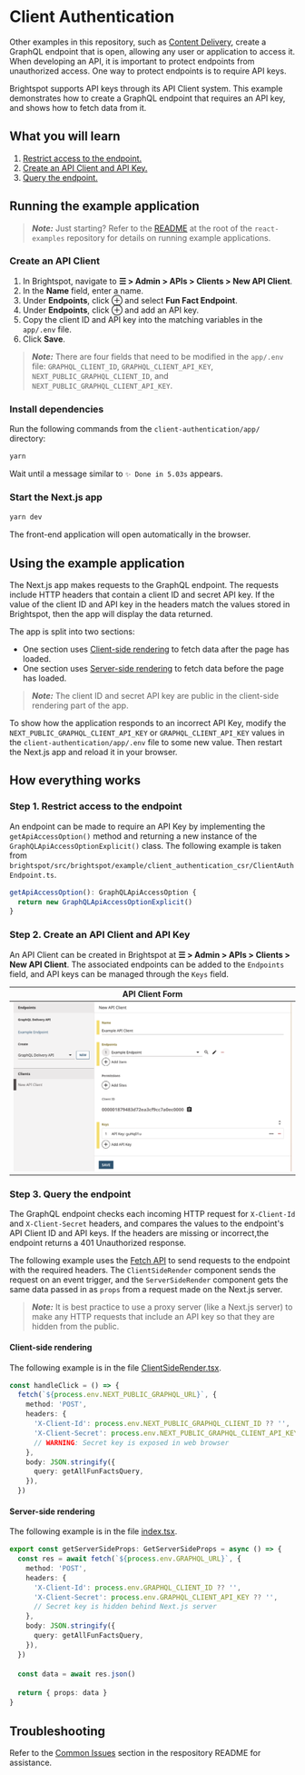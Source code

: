 # Client Authentication

Other examples in this repository, such as [Content Delivery](https://github.com/brightspot/react-examples/tree/main/content-delivery), create a GraphQL endpoint that is open, allowing any user or application to access it. When developing an API, it is important to protect endpoints from unauthorized access. One way to protect endpoints is to require API keys.

Brightspot supports API keys through its API Client system. This example demonstrates how to create a GraphQL endpoint that requires an API key, and shows how to fetch data from it.

## What you will learn

1. [Restrict access to the endpoint.](#step-1-restrict-access-to-the-endpoint)
1. [Create an API Client and API Key.](#step-2-create-an-api-client-and-api-key)
1. [Query the endpoint.](#step-3-query-the-endpoint)

## Running the example application

> **_Note:_** Just starting? Refer to the [README](/README.md) at the root of the `react-examples` repository for details on running example applications.

### Create an API Client

1. In Brightspot, navigate to **☰ > Admin > APIs > Clients > New API Client**.
1. In the **Name** field, enter a name.
1. Under **Endpoints**, click &#x2295; and select **Fun Fact Endpoint**.
1. Under **Endpoints**, click &#x2295; and add an API key.
1. Copy the client ID and API key into the matching variables in the `app/.env` file. 
1. Click **Save**.

> **_Note:_** There are four fields that need to be modified in the `app/.env` file: `GRAPHQL_CLIENT_ID`, `GRAPHQL_CLIENT_API_KEY`, `NEXT_PUBLIC_GRAPHQL_CLIENT_ID`, and `NEXT_PUBLIC_GRAPHQL_CLIENT_API_KEY`.

### Install dependencies

Run the following commands from the `client-authentication/app/` directory:

```sh
yarn
```

Wait until a message similar to `✨ Done in 5.03s` appears.

### Start the Next.js app

```sh
yarn dev
```

The front-end application will open automatically in the browser.

## Using the example application

The Next.js app makes requests to the GraphQL endpoint. The requests include HTTP headers that contain a client ID and secret API key. If the value of the client ID and API key in the headers match the values stored in Brightspot, then the app will display the data returned.

The app is split into two sections:
- One section uses [Client-side rendering](https://nextjs.org/docs/basic-features/data-fetching/overview) to fetch data after the page has loaded.
- One section uses [Server-side rendering](https://nextjs.org/docs/basic-features/data-fetching/get-server-side-props) to fetch data before the page has loaded.

> **_Note:_** The client ID and secret API key are public in the client-side rendering part of the app.

To show how the application responds to an incorrect API Key, modify the `NEXT_PUBLIC_GRAPHQL_CLIENT_API_KEY` or `GRAPHQL_CLIENT_API_KEY` values in the `client-authentication/app/.env` file to some new value. Then restart the Next.js app and reload it in your browser.

## How everything works

### Step 1. Restrict access to the endpoint

An endpoint can be made to require an API Key by implementing the `getApiAccessOption()` method and returning a new instance of the `GraphQLApiAccessOptionExplicit()` class. The following example is taken from `brightspot/src/brightspot/example/client_authentication_csr/ClientAuthEndpoint.ts`.

```ts
getApiAccessOption(): GraphQLApiAccessOption {
  return new GraphQLApiAccessOptionExplicit()
}
```

### Step 2. Create an API Client and API Key

An API Client can be created in Brightspot at **☰ > Admin > APIs > Clients > New API Client**. The associated endpoints can be added to the `Endpoints` field, and API keys can be managed through the `Keys` field.

| API Client Form                                                                               |
| --------------------------------------------------------------------------------------------- |
| <img width="600" alt="API Client Form" src="./brightspot/documentation/images/apiClient.png"> |

### Step 3. Query the endpoint

The GraphQL endpoint checks each incoming HTTP request for `X-Client-Id` and `X-Client-Secret` headers, and compares the values to the endpoint's API Client ID and API keys. If the headers are missing or incorrect,the endpoint returns a 401 Unauthorized response.

The following example uses the [Fetch API](https://developer.mozilla.org/en-US/docs/Web/API/Fetch_API) to send requests to the endpoint with the required headers. The `ClientSideRender` component sends the request on an event trigger, and the `ServerSideRender` component gets the same data passed in as `props` from a request made on the Next.js server.

> **_Note:_** It is best practice to use a proxy server (like a Next.js server) to make any HTTP requests that include an API key so that they are hidden from the public.

#### Client-side rendering

The following example is in the file [ClientSideRender.tsx](./app/components/ClientSideRender.tsx).

```ts
const handleClick = () => {
  fetch(`${process.env.NEXT_PUBLIC_GRAPHQL_URL}`, {
    method: 'POST',
    headers: {
      'X-Client-Id': process.env.NEXT_PUBLIC_GRAPHQL_CLIENT_ID ?? '',
      'X-Client-Secret': process.env.NEXT_PUBLIC_GRAPHQL_CLIENT_API_KEY ?? '',
      // WARNING: Secret key is exposed in web browser
    },
    body: JSON.stringify({
      query: getAllFunFactsQuery,
    }),
  })
```

#### Server-side rendering

The following example is in the file [index.tsx](./app/pages/index.tsx).

```ts
export const getServerSideProps: GetServerSideProps = async () => {
  const res = await fetch(`${process.env.GRAPHQL_URL}`, {
    method: 'POST',
    headers: {
      'X-Client-Id': process.env.GRAPHQL_CLIENT_ID ?? '',
      'X-Client-Secret': process.env.GRAPHQL_CLIENT_API_KEY ?? '',
      // Secret key is hidden behind Next.js server
    },
    body: JSON.stringify({
      query: getAllFunFactsQuery,
    }),
  })

  const data = await res.json()

  return { props: data }
}
```

## Troubleshooting

Refer to the [Common Issues](/README.md) section in the respository README for assistance.
